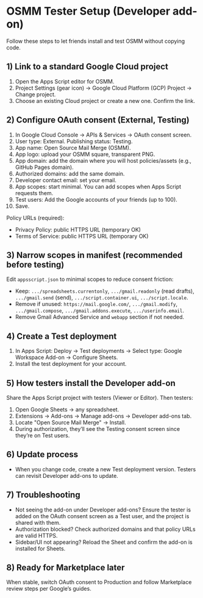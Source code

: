 # OSMM Tester Setup (Developer add-on)

Follow these steps to let friends install and test OSMM without copying code.

## 1) Link to a standard Google Cloud project
1. Open the Apps Script editor for OSMM.
2. Project Settings (gear icon) → Google Cloud Platform (GCP) Project → Change project.
3. Choose an existing Cloud project or create a new one. Confirm the link.

## 2) Configure OAuth consent (External, Testing)
1. In Google Cloud Console → APIs & Services → OAuth consent screen.
2. User type: External. Publishing status: Testing.
3. App name: Open Source Mail Merge (OSMM).
4. App logo: upload your OSMM square, transparent PNG.
5. App domain: add the domain where you will host policies/assets (e.g., GitHub Pages domain).
6. Authorized domains: add the same domain.
7. Developer contact email: set your email.
8. App scopes: start minimal. You can add scopes when Apps Script requests them.
9. Test users: Add the Google accounts of your friends (up to 100).
10. Save.

Policy URLs (required):
- Privacy Policy: public HTTPS URL (temporary OK)
- Terms of Service: public HTTPS URL (temporary OK)

## 3) Narrow scopes in manifest (recommended before testing)
Edit `appsscript.json` to minimal scopes to reduce consent friction:
- Keep: `.../spreadsheets.currentonly`, `.../gmail.readonly` (read drafts), `.../gmail.send` (send), `.../script.container.ui`, `.../script.locale`.
- Remove if unused: `https://mail.google.com/`, `.../gmail.modify`, `.../gmail.compose`, `.../gmail.addons.execute`, `.../userinfo.email`.
- Remove Gmail Advanced Service and `webapp` section if not needed.

## 4) Create a Test deployment
1. In Apps Script: Deploy → Test deployments → Select type: Google Workspace Add-on → Configure Sheets.
2. Install the test deployment for your account.

## 5) How testers install the Developer add-on
Share the Apps Script project with testers (Viewer or Editor). Then testers:
1. Open Google Sheets → any spreadsheet.
2. Extensions → Add-ons → Manage add-ons → Developer add-ons tab.
3. Locate "Open Source Mail Merge" → Install.
4. During authorization, they’ll see the Testing consent screen since they’re on Test users.

## 6) Update process
- When you change code, create a new Test deployment version. Testers can revisit Developer add-ons to update.

## 7) Troubleshooting
- Not seeing the add-on under Developer add-ons? Ensure the tester is added on the OAuth consent screen as a Test user, and the project is shared with them.
- Authorization blocked? Check authorized domains and that policy URLs are valid HTTPS.
- Sidebar/UI not appearing? Reload the Sheet and confirm the add-on is installed for Sheets.

## 8) Ready for Marketplace later
When stable, switch OAuth consent to Production and follow Marketplace review steps per Google’s guides.
